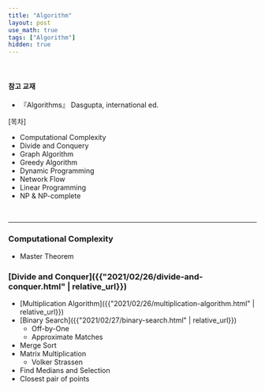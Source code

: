 ```yaml
---
title: "Algorithm"
layout: post
use_math: true
tags: ["Algorithm"]
hidden: true
---
```


<br>

#### 참고 교재
- 『Algorithms』 Dasgupta, international ed.

<div class="math-statement" markdown="1">

[목차]

- Computational Complexity
- Divide and Conquery
- Graph Algorithm
- Greedy Algorithm
- Dynamic Programming
- Network Flow
- Linear Programming
- NP & NP-complete

</div>

<br/>
<hr/>

### Computational Complexity

- Master Theorem


### [Divide and Conquer]({{"2021/02/26/divide-and-conquer.html" | relative_url}})

- [Multiplication Algorithm]({{"2021/02/26/multiplication-algorithm.html" | relative_url}})
- [Binary Search]({{"2021/02/27/binary-search.html" | relative_url}})
  - Off-by-One
  - Approximate Matches
- Merge Sort
- Matrix Multiplication
  - Volker Strassen
- Find Medians and Selection
- Closest pair of points